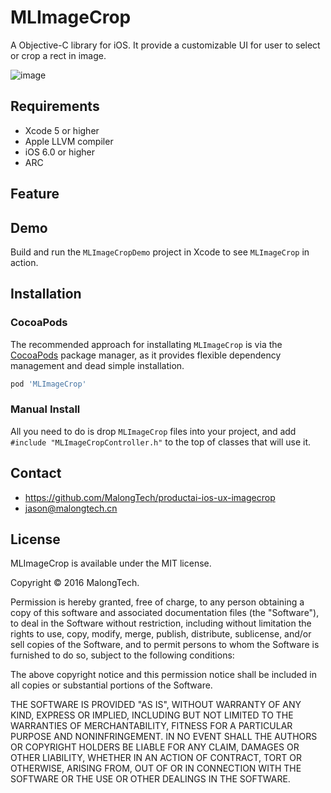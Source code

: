 # MLImageCrop
A Objective-C library for iOS. It provide a customizable UI for user to select or crop a rect in image. 

![image](https://github.com/MalongTech/MLImageCroper/blob/master/Screenshot/MLImageCroperDemo1.gif)

## Requirements
* Xcode 5 or higher
* Apple LLVM compiler
* iOS 6.0 or higher
* ARC

## Feature

## Demo

Build and run the `MLImageCropDemo` project in Xcode to see `MLImageCrop` in action.

## Installation

### CocoaPods

The recommended approach for installating `MLImageCrop` is via the [CocoaPods](http://cocoapods.org/) package manager, as it provides flexible dependency management and dead simple installation.

``` bash
pod 'MLImageCrop'
```

### Manual Install

All you need to do is drop `MLImageCrop` files into your project, and add `#include "MLImageCropController.h"` to the top of classes that will use it.

## Contact

- https://github.com/MalongTech/productai-ios-ux-imagecrop
- jason@malongtech.cn

## License

MLImageCrop is available under the MIT license.

Copyright © 2016 MalongTech.

Permission is hereby granted, free of charge, to any person obtaining a copy of this software and associated documentation files (the "Software"), to deal in the Software without restriction, including without limitation the rights to use, copy, modify, merge, publish, distribute, sublicense, and/or sell copies of the Software, and to permit persons to whom the Software is furnished to do so, subject to the following conditions:

The above copyright notice and this permission notice shall be included in all copies or substantial portions of the Software.

THE SOFTWARE IS PROVIDED "AS IS", WITHOUT WARRANTY OF ANY KIND, EXPRESS OR IMPLIED, INCLUDING BUT NOT LIMITED TO THE WARRANTIES OF MERCHANTABILITY, FITNESS FOR A PARTICULAR PURPOSE AND NONINFRINGEMENT. IN NO EVENT SHALL THE AUTHORS OR COPYRIGHT HOLDERS BE LIABLE FOR ANY CLAIM, DAMAGES OR OTHER LIABILITY, WHETHER IN AN ACTION OF CONTRACT, TORT OR OTHERWISE, ARISING FROM, OUT OF OR IN CONNECTION WITH THE SOFTWARE OR THE USE OR OTHER DEALINGS IN THE SOFTWARE.
